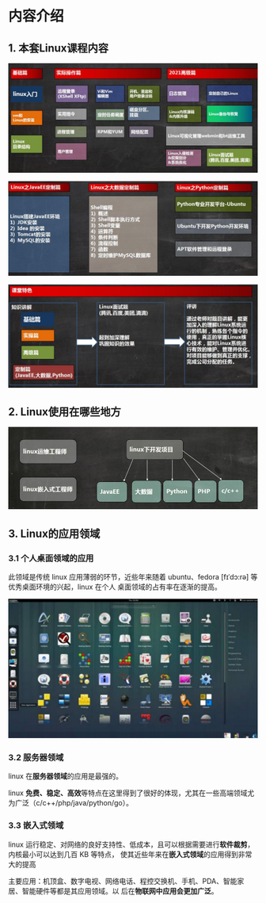 # 内容介绍

## 1. 本套Linux课程内容

![image-20201215111302437](assets/image-20201215111302437.png)

![image-20201215111320264](assets/image-20201215111320264.png)

![image-20201215111346432](assets/image-20201215111346432.png)

## 2. Linux使用在哪些地方

![image-20201215111831239](assets/image-20201215111831239.png)

## 3. Linux的应用领域

### 3.1 个人桌面领域的应用

此领域是传统 linux 应用薄弱的环节，近些年来随着 ubuntu、fedora [fɪˈdɔ:rə] 等优秀桌面环境的兴起，linux 在个人 桌面领域的占有率在逐渐的提高。

![image-20201215112028902](assets/image-20201215112028902.png)

### 3.2 服务器领域

linux 在**服务器领域**的应用是最强的。

linux **免费、稳定、高效**等特点在这里得到了很好的体现，尤其在一些高端领域尤为广泛（c/c++/php/java/python/go）。

### 3.3 嵌入式领域

linux 运行稳定、对网络的良好支持性、低成本，且可以根据需要进行**软件裁剪**，内核最小可以达到几百 KB 等特点， 使其近些年来在**嵌入式领域**的应用得到非常大的提高 

主要应用：机顶盒、数字电视、网络电话、程控交换机、手机、PDA、智能家居、智能硬件等都是其应用领域。以 后在**物联网中应用会更加广泛**。

